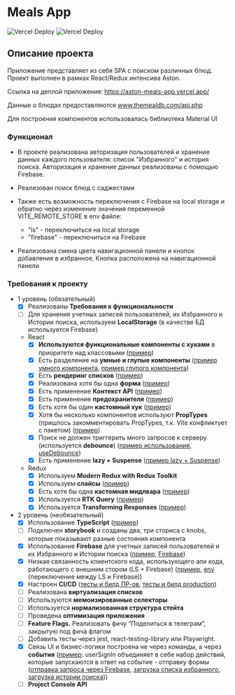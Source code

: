 # Meals App

![Vercel Deploy](https://github.com/shagidzun/aston-meals-app/actions/workflows/production.yaml/badge.svg?event=push) ![Vercel Deploy](https://github.com/shagidzun/aston-meals-app/actions/workflows/preview.yaml/badge.svg?event=push)

## Описание проекта

Приложение представляет из себя SPA с поиском различных блюд. Проект выполнен в рамках React/Redux интенсива Aston.

Ссылка на деплой приложения: https://aston-meals-app.vercel.app/

Данные о блюдах предоставляются www.themealdb.com/api.php

Для построения компонентов использовалась библиотека Material UI

### Функционал

- В проекте реализована авторизация пользователей и хранение данных каждого пользователя: список "Избранного" и история поиска. Авторизация и хранение данных реализованы с помощью Firebase.

- Реализован поиск блюд с саджестами

- Также есть возможность переключения с Firebase на local storage и обратно через изменение значения переменной VITE_REMOTE_STORE в env файле:

  - "ls" - переключиться на local storage
  - "firebase" - переключиться на Firebase

- Реализована смена цвета навигационной панели и кнопок добавления в избранное. Кнопка расположена на навигационной панели

### Требования к проекту

- 1 уровень (обязательный)
  - [x] Реализованы **Требования к функциональности**
  - [ ] Для хранения учетных записей пользователей, их Избранного и Истории поиска, используем **LocalStorage** (в качестве БД используется Firebase)
  - React
    - [x] **Используются функциональные компоненты c хуками** в приоритете над классовыми ([пример](https://github.com/shagidzun/aston-meals-app/blob/main/src/pages/history/History.tsx))
    - [x] Есть разделение на **умные и глупые компоненты** ([пример умного компонента](https://github.com/shagidzun/aston-meals-app/blob/main/src/pages/category/Category.tsx), [пример глупого компонента](https://github.com/shagidzun/aston-meals-app/blob/main/src/components/table/Table.tsx))
    - [x] Есть **рендеринг списков** ([пример](https://github.com/shagidzun/aston-meals-app/blob/main/src/components/item-list/ItemList.tsx))
    - [x] Реализована хотя бы одна **форма** ([пример](https://github.com/shagidzun/aston-meals-app/blob/main/src/components/form/Form.tsx))
    - [x] Есть применение **Контекст API** ([пример](https://github.com/shagidzun/aston-meals-app/tree/main/src/context))
    - [x] Есть применение **предохранителя** ([пример](https://github.com/shagidzun/aston-meals-app/blob/main/src/App.tsx))
    - [x] Есть хотя бы один **кастомный хук** ([пример](https://github.com/shagidzun/aston-meals-app/blob/main/src/app/hooks.ts))
    - [x] Хотя бы несколько компонентов используют **PropTypes** (пришлось закомментировать PropTypes, т.к. Vite конфликтует с пакетом) ([пример](https://github.com/shagidzun/aston-meals-app/blob/main/src/components/item-list/ItemList.tsx))
    - [x] Поиск не должен триггерить много запросов к серверу (используется **debounce**) ([пример использования](https://github.com/shagidzun/aston-meals-app/blob/main/src/components/search-field/SearchField.tsx), [useDebounce](https://github.com/shagidzun/aston-meals-app/blob/main/src/app/hooks.ts))
    - [x] Есть применение **lazy + Suspense** ([пример lazy + Suspense](https://github.com/shagidzun/aston-meals-app/blob/main/src/App.tsx))
  - Redux
    - [x] Используем **Modern Redux with Redux Toolkit**
    - [x] Используем **слайсы** ([пример](https://github.com/shagidzun/aston-meals-app/blob/main/src/features/user/userSlice.ts))
    - [x] Есть хотя бы одна **кастомная мидлвара** ([пример](https://github.com/shagidzun/aston-meals-app/blob/main/src/middleware/middleware.ts))
    - [x] Используется **RTK Query** ([пример](https://github.com/shagidzun/aston-meals-app/blob/main/src/services/mealsApi.ts))
    - [x] Используется **Transforming Responses** ([пример](https://github.com/shagidzun/aston-meals-app/blob/main/src/services/mealsApi.ts))
- 2 уровень (необязательный)
  - [x] Использование **TypeScript** ([пример](https://github.com/shagidzun/aston-meals-app/blob/main/src/services/mealsApi.ts))
  - [ ] Подключен **storybook** и созданы два, три сториса с knobs, которые показывают разные состояния компонента
  - [x] Использование **Firebase** для учетных записей пользователей и их Избранного и Истории поиска ([пример](https://github.com/shagidzun/aston-meals-app/blob/main/src/features/favorites/favoritesSlice.ts), [Firebase](https://github.com/shagidzun/aston-meals-app/blob/main/src/firebase/firebase.ts))
  - [x] Низкая связанность клиентского кода, использующего апи кода, работающего с внешним стором (LS + Firebase) ([пример](https://github.com/shagidzun/aston-meals-app/blob/main/src/features/favorites/favoritesSlice.ts), [env](https://github.com/shagidzun/aston-meals-app/blob/main/.env) (переключение между LS и Firebase))
  - [x] Настроен **CI/CD** ([тесты и билд ПР-ов](https://github.com/shagidzun/aston-meals-app/blob/main/.github/workflows/preview.yaml), [тесты и билд production](https://github.com/shagidzun/aston-meals-app/blob/main/.github/workflows/production.yaml))
  - [ ] Реализована **виртуализация списков**
  - [ ] Используются **мемоизированные селекторы**
  - [ ] Используется **нормализованная структура стейта**
  - [ ] Проведена **оптимизация приложения**
  - [ ] **Feature Flags.** Реализовать фичу “Поделиться в телеграм”, закрытую под фича флагом
  - [ ] Добавить тесты через jest, react-testing-library или Playwright.
  - [x] Связь UI и бизнес-логики построена не через команды, а через **события** ([пример](https://github.com/shagidzun/aston-meals-app/blob/main/src/features/user/userSlice.ts#L82): userSignIn объединяет в себе набор действий, которые запускаются в ответ на событие - отправку формы ([отправка запроса через Firebase](https://github.com/shagidzun/aston-meals-app/blob/main/src/features/user/userSlice.ts#L101), [загрузка списка избранного](https://github.com/shagidzun/aston-meals-app/blob/main/src/features/user/userSlice.ts#L103), [загрузка истории поиска](https://github.com/shagidzun/aston-meals-app/blob/main/src/features/user/userSlice.ts#L104)))
  - [ ] **Project Console API**
